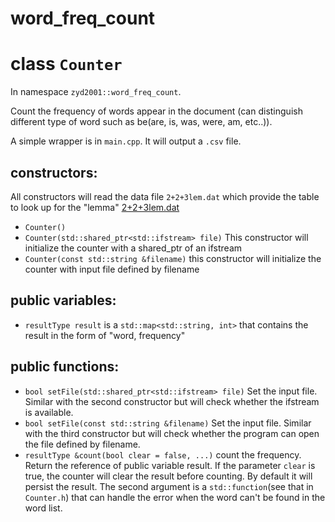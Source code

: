 # word_freq_count

# class `Counter`
In namespace `zyd2001::word_freq_count`.

Count the frequency of words appear in the document (can distinguish different type of word such as be(are, is, was, were, am, etc..)).

A simple wrapper is in `main.cpp`. It will output a `.csv` file.

## constructors: 

All constructors will read the data file `2+2+3lem.dat` which provide the table to look up for the "lemma" [2+2+3lem.dat](http://wordlist.aspell.net/12dicts-readme/#Lemmatized)

* `Counter()`
* `Counter(std::shared_ptr<std::ifstream> file)` This constructor will initialize the counter with a shared_ptr of an ifstream
* `Counter(const std::string &filename)` this constructor will initialize the counter with input file defined by filename

## public variables:
* `resultType result` is a `std::map<std::string, int>` that contains the result in the form of "word, frequency"

## public functions: 
* `bool setFile(std::shared_ptr<std::ifstream> file)` Set the input file. Similar with the second constructor but will check whether the ifstream is available.
* `bool setFile(const std::string &filename)` Set the input file. Similar with the third constructor but will check whether the program can open the file defined by filename.
* `resultType &count(bool clear = false, ...)` count the frequency. Return the reference of public variable result. If the parameter `clear` is true, the counter will clear the result before counting. By default it will persist the result. The second argument is a `std::function`(see that in `Counter.h`) that can handle the error when the word can't be found in the word list.